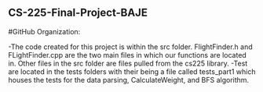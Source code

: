 ## CS-225-Final-Project-BAJE

#GitHub Organization:
  
 -The code created for this project is within the src folder. FlightFinder.h and FLightFinder.cpp are the two main files in which our functions are located in. Other files in the src folder are files pulled from the cs225 library. 
 -Test are located in the tests folders with their being a file called tests_part1 which houses the tests for the data parsing, CalculateWeight, and BFS algorithm. 
